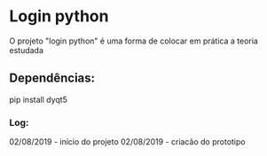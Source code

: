 # Login python
O projeto "login python" é uma forma de colocar em prática a teoria estudada 

## Dependências:
pip install dyqt5

### Log:
02/08/2019 - início do projeto
02/08/2019 - criacão do prototipo
